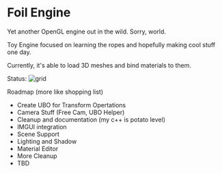 # Foil Engine

Yet another OpenGL engine out in the wild. Sorry, world.

Toy Engine focused on learning the ropes and hopefully making cool stuff one day.

Currently, it's able to load 3D meshes and bind materials to them.

Status:
![grid](https://user-images.githubusercontent.com/36165212/202774747-6447afb7-f173-48b5-9a60-1a94d0e599c8.gif)

Roadmap (more like shopping list)
- Create UBO for Transform Opertations
- Camera Stuff (Free Cam, UBO Helper)
- Cleanup and documentation (my c++ is potato level)
- IMGUI integration
- Scene Support
- Lighting and Shadow
- Material Editor
- More Cleanup
- TBD
